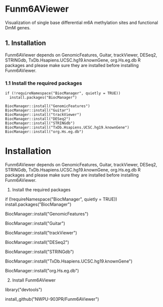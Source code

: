 # Funm6AViewer
Visualization of single base differential m6A methylation sites and functional DmM genes.

## 1. Installation

Funm6AViewer depends on GenomicFeatures, Guitar, trackViewer, DESeq2, STRINGdb, TxDb.Hsapiens.UCSC.hg19.knownGene, org.Hs.eg.db R packages and please make sure they are installed before installing Funm6AViewer.

### 1.1 Install the required packages

```{r cars}
if (!requireNamespace("BiocManager", quietly = TRUE)) 
  install.packages("BiocManager")

BiocManager::install("GenomicFeatures")
BiocManager::install("Guitar")
BiocManager::install("trackViewer")
BiocManager::install("DESeq2")
BiocManager::install("STRINGdb")
BiocManager::install("TxDb.Hsapiens.UCSC.hg19.knownGene")
BiocManager::install("org.Hs.eg.db")
```


# Installation

Funm6AViewer depends on GenomicFeatures, Guitar, trackViewer, DESeq2, STRINGdb, TxDb.Hsapiens.UCSC.hg19.knownGene, org.Hs.eg.db R packages and please make sure they are installed before installing Funm6AViewer.

1. Install the required packages

if (!requireNamespace("BiocManager", quietly = TRUE))
    install.packages("BiocManager")

BiocManager::install("GenomicFeatures")

BiocManager::install("Guitar")

BiocManager::install("trackViewer")

BiocManager::install("DESeq2")

BiocManager::install("STRINGdb")

BiocManager::install("TxDb.Hsapiens.UCSC.hg19.knownGene")

BiocManager::install("org.Hs.eg.db")

2. Install Funm6AViewer

library("devtools")

install_github("NWPU-903PR/Funm6AViewer")
